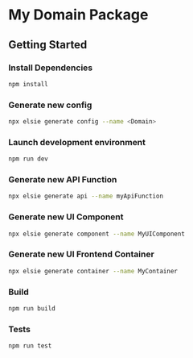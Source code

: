 # My Domain Package

## Getting Started

### Install Dependencies

```bash
npm install
```

### Generate new config

```bash
npx elsie generate config --name <Domain>
```

### Launch development environment

```bash
npm run dev
```

### Generate new API Function
```bash
npx elsie generate api --name myApiFunction
```

### Generate new UI Component
```bash
npx elsie generate component --name MyUIComponent
```

### Generate new UI Frontend Container
```bash
npx elsie generate container --name MyContainer
```

### Build

```bash
npm run build
```

### Tests

```bash
npm run test
```
